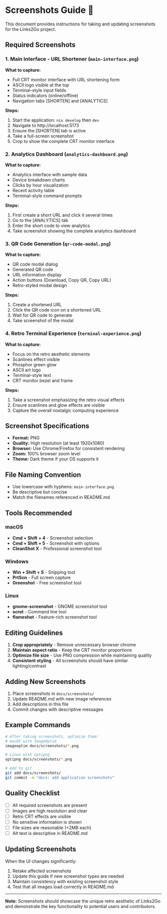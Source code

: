 # Screenshots Guide 📸

This document provides instructions for taking and updating screenshots for the Links2Go project.

## Required Screenshots

### 1. Main Interface - URL Shortener (`main-interface.png`)
**What to capture:**
- Full CRT monitor interface with URL shortening form
- ASCII logo visible at the top
- Terminal-style input fields
- Status indicators (online/offline)
- Navigation tabs [SHORTEN] and [ANALYTICS]

**Steps:**
1. Start the application: `nix develop` then `dev`
2. Navigate to http://localhost:5173
3. Ensure the [SHORTEN] tab is active
4. Take a full-screen screenshot
5. Crop to show the complete CRT monitor interface

### 2. Analytics Dashboard (`analytics-dashboard.png`)
**What to capture:**
- Analytics interface with sample data
- Device breakdown charts
- Clicks by hour visualization  
- Recent activity table
- Terminal-style command prompts

**Steps:**
1. First create a short URL and click it several times
2. Go to the [ANALYTICS] tab
3. Enter the short code to view analytics
4. Take screenshot showing the complete analytics dashboard

### 3. QR Code Generation (`qr-code-modal.png`)
**What to capture:**
- QR code modal dialog
- Generated QR code
- URL information display
- Action buttons (Download, Copy QR, Copy URL)
- Retro-styled modal design

**Steps:**
1. Create a shortened URL
2. Click the QR code icon on a shortened URL
3. Wait for QR code to generate
4. Take screenshot of the modal

### 4. Retro Terminal Experience (`terminal-experience.png`)
**What to capture:**
- Focus on the retro aesthetic elements
- Scanlines effect visible
- Phosphor green glow
- ASCII art logo
- Terminal-style text
- CRT monitor bezel and frame

**Steps:**
1. Take a screenshot emphasizing the retro visual effects
2. Ensure scanlines and glow effects are visible
3. Capture the overall nostalgic computing experience

## Screenshot Specifications

- **Format:** PNG
- **Quality:** High resolution (at least 1920x1080)
- **Browser:** Use Chrome/Firefox for consistent rendering
- **Zoom:** 100% browser zoom level
- **Theme:** Dark theme if your OS supports it

## File Naming Convention

- Use lowercase with hyphens: `main-interface.png`
- Be descriptive but concise
- Match the filenames referenced in README.md

## Tools Recommended

### macOS
- **Cmd + Shift + 4** - Screenshot selection
- **Cmd + Shift + 5** - Screenshot with options
- **CleanShot X** - Professional screenshot tool

### Windows
- **Win + Shift + S** - Snipping tool
- **PrtScn** - Full screen capture
- **Greenshot** - Free screenshot tool

### Linux
- **gnome-screenshot** - GNOME screenshot tool
- **scrot** - Command line tool
- **flameshot** - Feature-rich screenshot tool

## Editing Guidelines

1. **Crop appropriately** - Remove unnecessary browser chrome
2. **Maintain aspect ratio** - Keep the CRT monitor proportions
3. **Optimize file size** - Use PNG compression while maintaining quality
4. **Consistent styling** - All screenshots should have similar lighting/contrast

## Adding New Screenshots

1. Place screenshots in `docs/screenshots/`
2. Update README.md with new image references
3. Add descriptions in this file
4. Commit changes with descriptive messages

## Example Commands

```bash
# After taking screenshots, optimize them:
# macOS with ImageOptim
imageoptim docs/screenshots/*.png

# Linux with optipng
optipng docs/screenshots/*.png

# Add to git
git add docs/screenshots/
git commit -m "docs: add application screenshots"
```

## Quality Checklist

- [ ] All required screenshots are present
- [ ] Images are high resolution and clear
- [ ] Retro CRT effects are visible
- [ ] No sensitive information is shown
- [ ] File sizes are reasonable (<2MB each)
- [ ] Alt text is descriptive in README.md

## Updating Screenshots

When the UI changes significantly:

1. Retake affected screenshots
2. Update this guide if new screenshot types are needed
3. Maintain consistency with existing screenshot style
4. Test that all images load correctly in README.md

---

**Note:** Screenshots should showcase the unique retro aesthetic of Links2Go and demonstrate the key functionality to potential users and contributors.